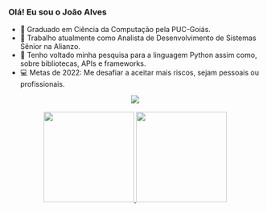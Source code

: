 ### Olá! Eu sou o João Alves

- 📖 Graduado em Ciência da Computação pela PUC-Goiás.<br>
- 💼 Trabalho atualmente como Analista de Desenvolvimento de Sistemas Sênior na Alianzo.<br>
- 🌱 Tenho voltado minha pesquisa para a linguagem Python assim como, sobre bibliotecas, APIs e frameworks.<br>
- ‍💻 Metas de 2022: Me desafiar a aceitar mais riscos, sejam pessoais ou profissionais.<br>

<div align="center">
  <a href="https://www.linkedin.com/in/joaoauvs/" target="_blank"><img src="https://img.shields.io/badge/-LinkedIn-%230077B5?style=for-the-badge&logo=linkedin&logoColor=white"</a>
</div>

  <br>
  
<div align="center">
  <a href="https://github.com/JoaoAuvs">
  <img height="180em" src="https://github-readme-stats.vercel.app/api?username=JoaoAuvs&show_icons=true&theme=dracula&include_all_commits=true&count_private=true"/>
  <img height="180em" src="https://github-readme-stats.vercel.app/api/top-langs/?username=JoaoAuvs&layout=compact&langs_count=7&theme=dracula"/>
</div>
